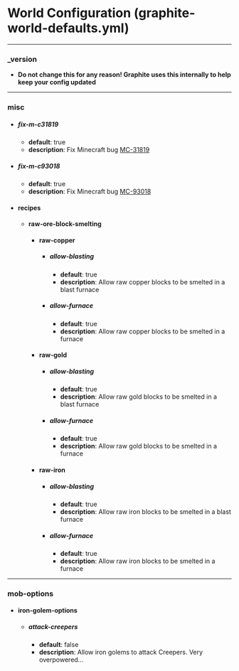 # World Configuration (graphite-world-defaults.yml)
___
### _version
* **Do not change this for any reason! Graphite uses this internally to help keep your config updated**
___
### misc
* ##### fix-m-c31819
    - **default**: true
    - **description**: Fix Minecraft bug [MC-31819](https://bugs.mojang.com/browse/MC-31819)
* ##### fix-m-c93018
    - **default**: true
    - **description**: Fix Minecraft bug [MC-93018](https://bugs.mojang.com/browse/MC-93018)
* #### recipes
    * #### raw-ore-block-smelting
        * #### raw-copper
             * ##### allow-blasting
                 - **default**: true
                 - **description**: Allow raw copper blocks to be smelted in a blast furnace 
             * ##### allow-furnace
                 - **default**: true
                 - **description**: Allow raw copper blocks to be smelted in a furnace
        * #### raw-gold
             * ##### allow-blasting
                 - **default**: true
                 - **description**: Allow raw gold blocks to be smelted in a blast furnace
             * ##### allow-furnace
                - **default**: true
                - **description**: Allow raw gold blocks to be smelted in a furnace
        * #### raw-iron
            * ##### allow-blasting
                - **default**: true
                - **description**: Allow raw iron blocks to be smelted in a blast furnace
            * ##### allow-furnace
                - **default**: true
                - **description**: Allow raw iron blocks to be smelted in a furnace
___
### mob-options
* #### iron-golem-options
    * ##### attack-creepers
        - **default**: false
        - **description**: Allow iron golems to attack Creepers. Very overpowered...